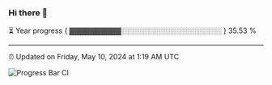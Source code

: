 ### Hi there 👋

⏳ Year progress { ▓▓▓▓▓▓▓▓▓▓░░░░░░░░░░░░░░░░░░░░ } 35.53 %

---

⏰ Updated on Friday, May 10, 2024 at 1:19 AM UTC

![Progress Bar CI](https://github.com/arthurbuhl/arthurbuhl/workflows/Progress%20Bar%20CI/badge.svg)
